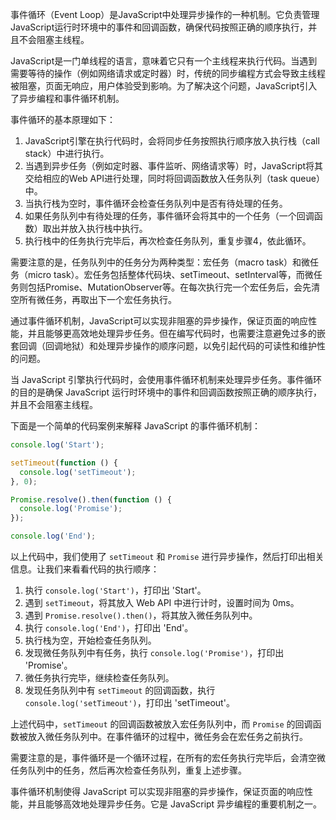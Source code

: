 事件循环（Event Loop）是JavaScript中处理异步操作的一种机制。它负责管理JavaScript运行时环境中的事件和回调函数，确保代码按照正确的顺序执行，并且不会阻塞主线程。

JavaScript是一门单线程的语言，意味着它只有一个主线程来执行代码。当遇到需要等待的操作（例如网络请求或定时器）时，传统的同步编程方式会导致主线程被阻塞，页面无响应，用户体验受到影响。为了解决这个问题，JavaScript引入了异步编程和事件循环机制。

事件循环的基本原理如下：
1. JavaScript引擎在执行代码时，会将同步任务按照执行顺序放入执行栈（call stack）中进行执行。
2. 当遇到异步任务（例如定时器、事件监听、网络请求等）时，JavaScript将其交给相应的Web API进行处理，同时将回调函数放入任务队列（task queue）中。
3. 当执行栈为空时，事件循环会检查任务队列中是否有待处理的任务。
4. 如果任务队列中有待处理的任务，事件循环会将其中的一个任务（一个回调函数）取出并放入执行栈中执行。
5. 执行栈中的任务执行完毕后，再次检查任务队列，重复步骤4，依此循环。

需要注意的是，任务队列中的任务分为两种类型：宏任务（macro task）和微任务（micro task）。宏任务包括整体代码块、setTimeout、setInterval等，而微任务则包括Promise、MutationObserver等。在每次执行完一个宏任务后，会先清空所有微任务，再取出下一个宏任务执行。

通过事件循环机制，JavaScript可以实现非阻塞的异步操作，保证页面的响应性能，并且能够更高效地处理异步任务。但在编写代码时，也需要注意避免过多的嵌套回调（回调地狱）和处理异步操作的顺序问题，以免引起代码的可读性和维护性的问题。

当 JavaScript 引擎执行代码时，会使用事件循环机制来处理异步任务。事件循环的目的是确保 JavaScript 运行时环境中的事件和回调函数按照正确的顺序执行，并且不会阻塞主线程。

下面是一个简单的代码案例来解释 JavaScript 的事件循环机制：

```javascript
console.log('Start');

setTimeout(function () {
  console.log('setTimeout');
}, 0);

Promise.resolve().then(function () {
  console.log('Promise');
});

console.log('End');
```

以上代码中，我们使用了 `setTimeout` 和 `Promise` 进行异步操作，然后打印出相关信息。让我们来看看代码的执行顺序：

1. 执行 `console.log('Start')`，打印出 'Start'。
2. 遇到 `setTimeout`，将其放入 Web API 中进行计时，设置时间为 0ms。
3. 遇到 `Promise.resolve().then()`，将其放入微任务队列中。
4. 执行 `console.log('End')`，打印出 'End'。
5. 执行栈为空，开始检查任务队列。
6. 发现微任务队列中有任务，执行 `console.log('Promise')`，打印出 'Promise'。
7. 微任务执行完毕，继续检查任务队列。
8. 发现任务队列中有 `setTimeout` 的回调函数，执行 `console.log('setTimeout')`，打印出 'setTimeout'。

上述代码中，`setTimeout` 的回调函数被放入宏任务队列中，而 `Promise` 的回调函数被放入微任务队列中。在事件循环的过程中，微任务会在宏任务之前执行。

需要注意的是，事件循环是一个循环过程，在所有的宏任务执行完毕后，会清空微任务队列中的任务，然后再次检查任务队列，重复上述步骤。

事件循环机制使得 JavaScript 可以实现非阻塞的异步操作，保证页面的响应性能，并且能够高效地处理异步任务。它是 JavaScript 异步编程的重要机制之一。

